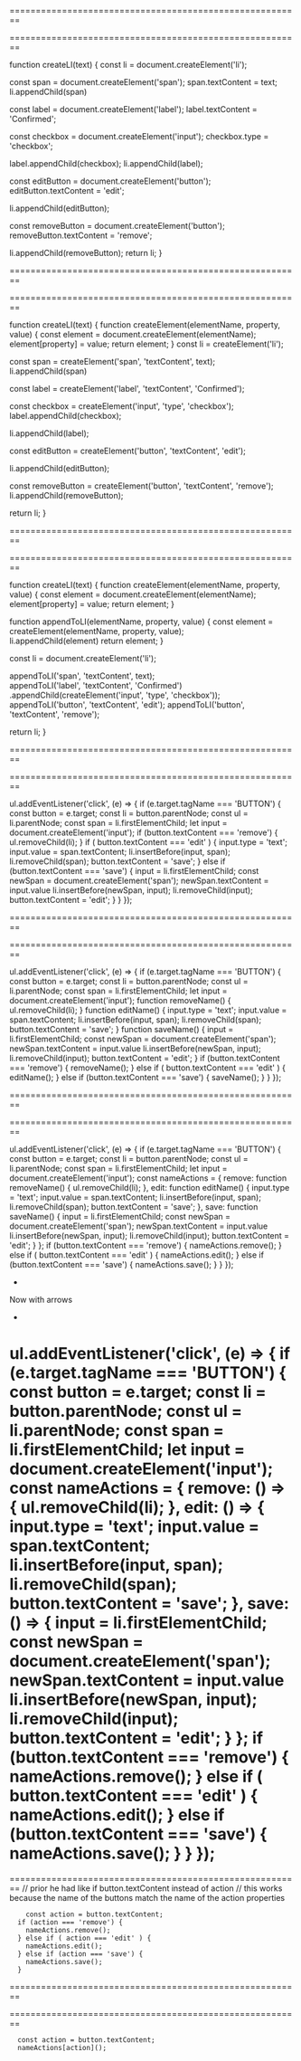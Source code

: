========================================================
<!-- Code normal-->
========================================================

function createLI(text) {
  const li = document.createElement('li');
  
  const span = document.createElement('span');
  span.textContent = text;
  li.appendChild(span)
  
  const label = document.createElement('label');
  label.textContent = 'Confirmed';
  
  const checkbox = document.createElement('input');
  checkbox.type = 'checkbox';
  
  label.appendChild(checkbox);
  li.appendChild(label);
  
  const editButton = document.createElement('button');
  editButton.textContent = 'edit';
  
  li.appendChild(editButton);
  
  const removeButton = document.createElement('button');
  removeButton.textContent = 'remove';
  
  li.appendChild(removeButton);
  return li;
}

========================================================
<!-- Refactor 1-->
========================================================

function createLI(text) {
  function createElement(elementName, property, value) {
    const element = document.createElement(elementName);
    element[property] = value;
    return element;
  }
  const li = createElement('li');
  
  const span = createElement('span', 'textContent', text);  
  li.appendChild(span)
  
  const label = createElement('label', 'textContent', 'Confirmed');
  
  const checkbox = createElement('input', 'type', 'checkbox');
  label.appendChild(checkbox);
  
  li.appendChild(label);
  
  const editButton = createElement('button', 'textContent', 'edit');
  
  li.appendChild(editButton);
  
  const removeButton = createElement('button', 'textContent', 'remove');
  li.appendChild(removeButton);
  
  return li;
}

========================================================
<!-- Refactor 2 -->
========================================================

function createLI(text) {
  function createElement(elementName, property, value) {
    const element = document.createElement(elementName);
    element[property] = value;
    return element;
  }
  
  function appendToLI(elementName, property, value) {
    const element = createElement(elementName, property, value);  
    li.appendChild(element)
    return element;
  }
  
  const li = document.createElement('li');
  
  appendToLI('span', 'textContent', text);  
  appendToLI('label', 'textContent', 'Confirmed')
    .appendChild(createElement('input', 'type', 'checkbox'));
  appendToLI('button', 'textContent', 'edit');
  appendToLI('button', 'textContent', 'remove');
  
  return li;
}

========================================================
<!-- Code normal example 2 -->
========================================================

  ul.addEventListener('click', (e) => {
    if (e.target.tagName === 'BUTTON') {
      const button = e.target;
      const li = button.parentNode;
      const ul = li.parentNode;
      const span = li.firstElementChild;
      let input = document.createElement('input');
      if (button.textContent === 'remove') {
        ul.removeChild(li);
      } if ( button.textContent === 'edit' ) {
          input.type = 'text';
          input.value = span.textContent;
          li.insertBefore(input, span);
          li.removeChild(span);
          button.textContent = 'save';
      } else if (button.textContent === 'save') {
          input = li.firstElementChild;
          const newSpan = document.createElement('span');
          newSpan.textContent = input.value
          li.insertBefore(newSpan, input);
          li.removeChild(input);
          button.textContent = 'edit';
      }
    }
  }); 

========================================================
<!-- Refactor 1 example 2 -->
========================================================

  ul.addEventListener('click', (e) => {
    if (e.target.tagName === 'BUTTON') {
      const button = e.target;
      const li = button.parentNode;
      const ul = li.parentNode;
      const span = li.firstElementChild;
      let input = document.createElement('input');
      function removeName() {
        ul.removeChild(li);
      }
      function editName() {
          input.type = 'text';
          input.value = span.textContent;
          li.insertBefore(input, span);
          li.removeChild(span);
          button.textContent = 'save';
      }
      function saveName() {
          input = li.firstElementChild;
          const newSpan = document.createElement('span');
          newSpan.textContent = input.value
          li.insertBefore(newSpan, input);
          li.removeChild(input);
          button.textContent = 'edit';
      }
      if (button.textContent === 'remove') {
        removeName();
      } else if ( button.textContent === 'edit' ) {
          editName();
      } else if (button.textContent === 'save') {
          saveName();
      }
    }
  });  

========================================================
<!-- Refactor 2 example 2 -->
========================================================

  ul.addEventListener('click', (e) => {
    if (e.target.tagName === 'BUTTON') {
      const button = e.target;
      const li = button.parentNode;
      const ul = li.parentNode;
      const span = li.firstElementChild;
      let input = document.createElement('input');
      const nameActions = {
        remove: function removeName() {
                  ul.removeChild(li);
                },
        edit: function editName() {
                input.type = 'text';
                input.value = span.textContent;
                li.insertBefore(input, span);
                li.removeChild(span);
                button.textContent = 'save';
              },
        save: function saveName() {
                input = li.firstElementChild;
                const newSpan = document.createElement('span');
                newSpan.textContent = input.value
                li.insertBefore(newSpan, input);
                li.removeChild(input);
                button.textContent = 'edit';
              }
      };
      if (button.textContent === 'remove') {
        nameActions.remove();
      } else if ( button.textContent === 'edit' ) {
        nameActions.edit();
      } else if (button.textContent === 'save') {
        nameActions.save();
      }
    }
  });  


- 

Now with arrows

- 

  ul.addEventListener('click', (e) => {
    if (e.target.tagName === 'BUTTON') {
      const button = e.target;
      const li = button.parentNode;
      const ul = li.parentNode;
      const span = li.firstElementChild;
      let input = document.createElement('input');
      const nameActions = {
        remove: () => {
                  ul.removeChild(li);
                },
        edit: () => {
                input.type = 'text';
                input.value = span.textContent;
                li.insertBefore(input, span);
                li.removeChild(span);
                button.textContent = 'save';
              },
        save: () => {
                input = li.firstElementChild;
                const newSpan = document.createElement('span');
                newSpan.textContent = input.value
                li.insertBefore(newSpan, input);
                li.removeChild(input);
                button.textContent = 'edit';
              }
      };
      if (button.textContent === 'remove') {
        nameActions.remove();
      } else if ( button.textContent === 'edit' ) {
        nameActions.edit();
      } else if (button.textContent === 'save') {
        nameActions.save();
      }
    }
  });  
========================================================
<!-- Refactor 1 example 3 -->
========================================================
        // prior he had like if button.textContent instead of action
        // this works because the name of the buttons match the name of the action properties
        
        const action = button.textContent;
      if (action === 'remove') {
        nameActions.remove();
      } else if ( action === 'edit' ) {
        nameActions.edit();
      } else if (action === 'save') {
        nameActions.save();
      }
========================================================
<!-- Refactor 2 example 3 . Accessing dynamically-->
========================================================

      const action = button.textContent;
      nameActions[action]();